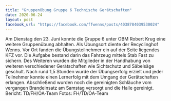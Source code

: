```yaml
---
title: "Gruppenübung Gruppe 6 Technische Gerätschaften"
date: 2020-06-24
layout: post
facebook_url: "https://facebook.com/ffwenns/posts/4038784039530024"
---
```


Am Dienstag den 23. Juni konnte die Gruppe 6 unter OBM Robert Krug eine weitere Gruppenübung abhalten.
Als Übungsort diente der Recyclinghof Wenns. Vor Ort fanden die Übungsteilnehmer ein auf der Seite liegendes KFZ vor. Die Aufgabe bestand darin das Fahrzeug mittels Stab Fast zu sichern. Des Weiteren wurden die Mitglieder in der Handhabung von weiteren verschiedener Gerätschaften wie Sichtschutz und Säbelsäge geschult. Nach rund 1,5 Stunden wurde der Übungserfolg erzielt und jeder Teilnehmer konnte einen Lernerfolg mit dem Umgang der Gerätschaften erlangen. Abschließend wurden noch die gereinigten Schläuche vom vergangen Brandeinsatz am Samstag versorgt und die Halle gereinigt.
Bericht: TD/FH/ÖA-Team
Fotos: FH/TD/ÖA-Team